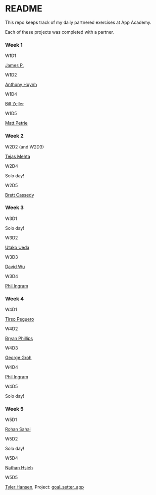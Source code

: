 # README

This repo keeps track of my daily partnered exercises at App Academy.

Each of these projects was completed with a partner.

### Week 1

W1D1

[James P.](https://github.com/jpa9)

W1D2

[Anthony Huynh](https://github.com/tohash)

W1D4

[Bill Zeller](https://github.com/wzeller)

W1D5

[Matt Petrie](https://github.com/doesthisonework)


### Week 2

W2D2 (and W2D3)

[Tejas Mehta](https://github.com/tejas1mehta)

W2D4

Solo day!

W2D5

[Brett Cassedy](https://github.com/bcassedy)


### Week 3

W3D1

Solo day!

W3D2

[Utako Ueda](https://github.com/utako)

W3D3

[David Wu](https://github.com/david-wu)

W3D4

[Phil Ingram](https://github.com/pingram)


### Week 4

W4D1

[Tirso Peguero](github.com/tpeg88)

W4D2

[Bryan Phillips](github.com/bdphilly)

W4D3

[George Groh](github.com/Inglorion-G)

W4D4

[Phil Ingram](https://github.com/pingram)

W4D5

Solo day!

### Week 5

W5D1

[Rohan Sahai](github.com/rsahai91)

W5D2

Solo day!

W5D4

[Nathan Hsieh](http://github.com/nhsiehgit)

W5D5

[Tyler Hansen](https://github.com/TylerNHansen),
Project: [goal_setter_app](https://github.com/TylerNHansen/goal_setter_app)